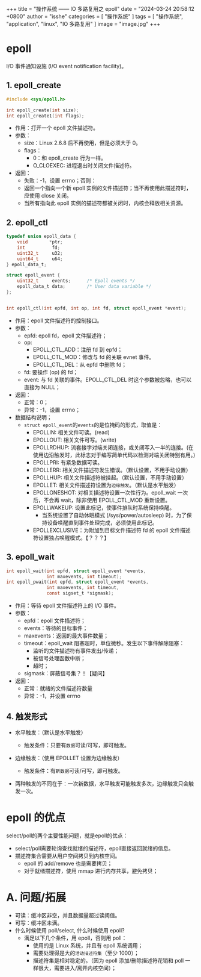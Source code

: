 +++
title = "操作系统 —— IO 多路复用之 epoll"
date = "2024-03-24 20:58:12 +0800"
author = "isshe"
categories = [ "操作系统" ]
tags = [ "操作系统", "application", "linux", "IO 多路复用" ]
image = "image.jpg"
+++


# epoll
I/O 事件通知设施 (I/O event notification facility)。

## 1. epoll_create
```c
#include <sys/epoll.h>

int epoll_create(int size);
int epoll_create1(int flags);
```
* 作用：打开一个 epoll 文件描述符。
* 参数：
    * size：Linux 2.6.8 后不再使用，但是必须大于 0。
    * flags：
        * 0：和 epoll_create 行为一样。
        * O_CLOEXEC: 进程退出时关闭文件描述符。
* 返回：
    * 失败：-1，设置 errno；否则：
    * 返回一个指向一个新 epoll 实例的文件描述符；当不再使用此描述符时，应使用 close 关闭。
    * 当所有指向此 epoll 实例的描述符都被关闭时，内核会释放相关资源。

## 2. epoll_ctl
```c
typedef union epoll_data {
    void        *ptr;
    int          fd;
    uint32_t     u32;
    uint64_t     u64;
} epoll_data_t;

struct epoll_event {
    uint32_t     events;      /* Epoll events */
    epoll_data_t data;        /* User data variable */
};


int epoll_ctl(int epfd, int op, int fd, struct epoll_event *event);  
```
* 作用：epoll 文件描述符的控制接口。
* 参数：
    * epfd: epoll fd，epoll 文件描述符；
    * op:
        * EPOLL_CTL_ADD：注册 fd 到 epfd；
        * EPOLL_CTL_MOD：修改与 fd 的关联 evnet 事件。
        * EPOLL_CTL_DEL：从 epfd 中删除 fd；
    * fd: 要操作 (op) 的 fd；
    * event: 与 fd 关联的事件。EPOLL_CTL_DEL 时这个参数被忽略，也可以直接为 NULL；
* 返回：
    * 正常：0；
    * 异常：-1，设置 errno；
* 数据结构说明；
    * `struct epoll_event`的`events`的是位掩码的形式，取值是：
        * EPOLLIN: 相关文件可读。(read)
        * EPOLLOUT: 相关文件可写。(write)
        * EPOLLRDHUP: 流套接字对端关闭连接，或关闭写入一半的连接。(在使用边沿触发时，此标志对于编写简单代码以检测对端关闭特别有用。)
        * EPOLLPRI: 有紧急数据可读。
        * EPOLLERR: 相关文件描述符发生错误。（默认设置，不用手动设置）
        * EPOLLHUP: 相关文件描述符被挂起。（默认设置，不用手动设置）
        * EPOLLET: 相关文件描述符设置为`边缘触发`。（默认是水平触发）
        * EPOLLONESHOT: 对相关描述符设置一次性行为。epoll_wait 一次后，不会再 wait，除非使用 EPOLL_CTL_MOD 重新设置。
        * EPOLLWAKEUP: 设置此标记，使事件排队时系统保持唤醒。
            * 当系统设置了自动休眠模式 (/sys/power/autosleep) 时，为了保持设备唤醒直到事件处理完成，必须使用此标记。
        * EPOLLEXCLUSIVE：为附加到目标文件描述符 fd 的 epoll 文件描述符设置独占唤醒模式。【？？？】

## 3. epoll_wait
```c
int epoll_wait(int epfd, struct epoll_event *events,
               int maxevents, int timeout);
int epoll_pwait(int epfd, struct epoll_event *events,
               int maxevents, int timeout,
               const sigset_t *sigmask);
```
* 作用：等待 epoll 文件描述符上的 I/O 事件。
* 参数：
    * epfd：epoll 文件描述符；
    * events：等待的目标事件；
    * maxevents：返回的最大事件数量；
    * timeout：epoll_wait 阻塞超时，单位微秒。发生以下事件解除阻塞：
        * 监听的文件描述符有事件发出/传递；
        * 被信号处理函数中断；
        * 超时；
    * sigmask：屏蔽信号集？！【疑问】
* 返回：
    * 正常：就绪的文件描述符数量
    * 异常：-1，并设置 errno

## 4. 触发形式
* 水平触发：（默认是水平触发）
    * 触发条件：只要有`数据`可读/可写，即可触发。

* 边缘触发：（使用 EPOLLET 设置为边缘触发）
    * 触发条件：有`新数据`可读/可写，即可触发。
* 两种触发的不同在于：一次新数据，水平触发可能触发多次，边缘触发只会触发一次。

# epoll 的优点
select/poll的两个主要性能问题，就是epoll的优点：
* select/poll需要轮询查找就绪的描述符，epoll直接返回就绪的信息。
* 描述符集合需要从用户空间拷贝到内核空间。
    * epoll 的 add/remove 也是需要拷贝；
    * 对于就绪描述符，使用 mmap 进行内存共享，避免拷贝；

# A. 问题/拓展
* 可读：缓冲区非空，并且数据量超过读阈值。
* 可写：缓冲区未满。
* 什么时候使用 poll/select, 什么时候使用 epoll?
    * 满足以下几个条件，用 epoll，否则用 poll：
        * 使用的是 Linux 系统，并且有 epoll 系统调用；
        * 需要处理得是大的`活动描述符集`（至少 1000）；
        * 描述符集是相对稳定的。（因为 epoll 添加/删除描述符花销和 poll 一样很大，需要进入/离开内核空间）；
